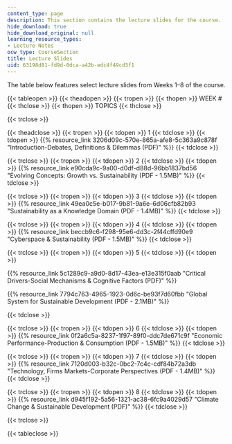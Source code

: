 ```yaml
---
content_type: page
description: This section contains the lecture slides for the course.
hide_download: true
hide_download_original: null
learning_resource_types:
- Lecture Notes
ocw_type: CourseSection
title: Lecture Slides
uid: 63198d81-fd9d-0dca-a42b-edc4f49cd3f1
---
```


The table below features select lecture slides from Weeks 1–8 of the course.

{{< tableopen >}}
{{< theadopen >}}
{{< tropen >}}
{{< thopen >}}
WEEK #
{{< thclose >}}
{{< thopen >}}
TOPICS
{{< thclose >}}

{{< trclose >}}

{{< theadclose >}}
{{< tropen >}}
{{< tdopen >}}
1
{{< tdclose >}}
{{< tdopen >}}
{{% resource_link 3206d09c-570e-865a-afe8-5c363a9c878f "Introduction-Debates, Definitions & Dilemmas (PDF)" %}}
{{< tdclose >}}

{{< trclose >}}
{{< tropen >}}
{{< tdopen >}}
2
{{< tdclose >}}
{{< tdopen >}}
{{% resource_link e90cda9c-9a00-d0df-d88d-96bb1837bd56 "Evolving Concepts: Growth vs. Sustainability (PDF - 1.5MB)" %}}
{{< tdclose >}}

{{< trclose >}}
{{< tropen >}}
{{< tdopen >}}
3
{{< tdclose >}}
{{< tdopen >}}
{{% resource_link 49ea0c5e-b017-9b81-9a6e-6d06cfb82b93 "Sustainability as a Knowledge Domain (PDF - 1.4MB)" %}}
{{< tdclose >}}

{{< trclose >}}
{{< tropen >}}
{{< tdopen >}}
4
{{< tdclose >}}
{{< tdopen >}}
{{% resource_link beccb9c6-f298-95e6-dd3c-2f44cffd90e9 "Cyberspace & Sustainability (PDF - 1.5MB)" %}}
{{< tdclose >}}

{{< trclose >}}
{{< tropen >}}
{{< tdopen >}}
5
{{< tdclose >}}
{{< tdopen >}}


{{% resource_link 5c1289c9-a9d0-8d17-43ea-e13e315f0aab "Critical Drivers-Social Mechanisms & Cognitive Factors (PDF)" %}}

{{% resource_link 7794c763-4965-1923-0d6c-be93f7d60fbb "Global System for Sustainable Development (PDF - 2.1MB)" %}}


{{< tdclose >}}

{{< trclose >}}
{{< tropen >}}
{{< tdopen >}}
6
{{< tdclose >}}
{{< tdopen >}}
{{% resource_link 0f2a6c5a-8237-1f97-89f0-ddc7de671c9f "Economic Performance-Production & Consumption (PDF - 1.5MB)" %}}
{{< tdclose >}}

{{< trclose >}}
{{< tropen >}}
{{< tdopen >}}
7
{{< tdclose >}}
{{< tdopen >}}
{{% resource_link 7120d003-b32c-0bc2-7c4c-cdf84b72a3db "Technology, Firms Markets-Corporate Perspectives (PDF - 1.4MB)" %}}
{{< tdclose >}}

{{< trclose >}}
{{< tropen >}}
{{< tdopen >}}
8
{{< tdclose >}}
{{< tdopen >}}
{{% resource_link d945f192-5a56-1321-ac38-6fc9a4029d57 "Climate Change & Sustainable Development (PDF)" %}}
{{< tdclose >}}

{{< trclose >}}

{{< tableclose >}}